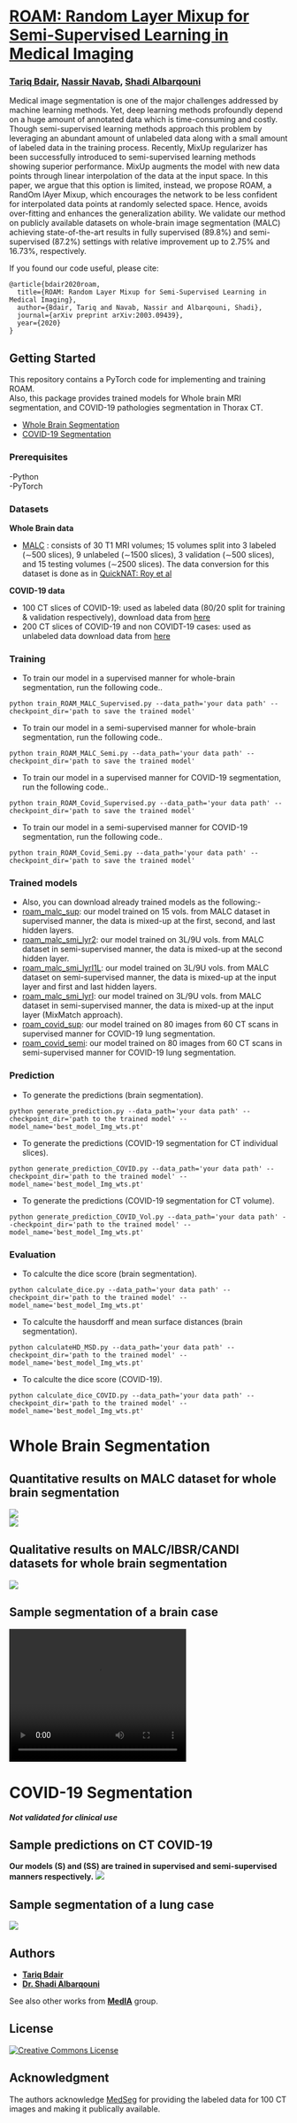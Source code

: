 # [ROAM: Random Layer Mixup for Semi-Supervised Learning in Medical Imaging](https://arxiv.org/pdf/2003.09439.pdf)
### [Tariq Bdair](http://campar.in.tum.de/Main/TariqBdair), [Nassir Navab](http://campar.in.tum.de/Main/NassirNavab), [Shadi Albarqouni](https://albarqouni.github.io/)
Medical image segmentation is one of the major challenges addressed by machine learning methods. Yet, deep learning methods profoundly depend on a huge amount of annotated data which is time-consuming and costly. Though semi-supervised learning methods approach this problem by leveraging an abundant amount of unlabeled data along with a small amount of labeled data in the training process. Recently, MixUp regularizer has been successfully introduced to semi-supervised learning methods showing superior performance. MixUp augments the model with new data points through linear interpolation of the data at the input space. In this paper, we argue that this option is limited, instead, we propose ROAM, a RandOm lAyer Mixup, which encourages the network to be less confident for interpolated data points at randomly selected space. Hence, avoids over-fitting and enhances the generalization ability. We validate our method on publicly available datasets on whole-brain image segmentation (MALC) achieving state-of-the-art results in fully supervised (89.8%) and semi-supervised (87.2%) settings with relative improvement up to 2.75% and 16.73%, respectively.

If you found our code useful, please cite:
```
@article{bdair2020roam,
  title={ROAM: Random Layer Mixup for Semi-Supervised Learning in Medical Imaging},
  author={Bdair, Tariq and Navab, Nassir and Albarqouni, Shadi},
  journal={arXiv preprint arXiv:2003.09439},
  year={2020}
}
```
## Getting Started

This repository contains a PyTorch code for implementing and training ROAM. 
<br/> Also, this package provides trained models for Whole brain MRI segmentation,  and COVID-19 pathologies segmentation in Thorax CT. 
- [Whole Brain Segmentation](#Whole-Brain-Segmentation)
- [COVID-19 Segmentation](#COVID-19-Segmentation)


### Prerequisites

-Python <br/> 
-PyTorch
<br/> 
### Datasets
**Whole Brain data**
- [MALC](http://www.neuromorphometrics.com/2012_MICCAI_Challenge_Data.html) : consists of 30 T1 MRI volumes; 15 volumes split into 3 labeled (∼500 slices), 9 unlabeled (∼1500 slices), 3 validation (∼500 slices), and 15 testing volumes (∼2500 slices). The data conversion for this dataset is done as in [QuickNAT: Roy et al](https://github.com/ai-med/quickNAT_pytorch) <br/>

**COVID-19 data**
- 100 CT slices of COVID-19: used as labeled data (80/20 split for training & validation respectively), download data from [here](http://medicalsegmentation.com/covid19/)
- 200 CT slices of COVID-19 and non COVIDT-19 cases: used as unlabeled data download data from [here](https://github.com/UCSD-AI4H/COVID-CT/tree/master/Images-processed)

### Training 
- To train our model in a supervised manner for whole-brain segmentation, run the following code..
```
python train_ROAM_MALC_Supervised.py --data_path='your data path' --checkpoint_dir='path to save the trained model'
```
- To train our model in a semi-supervised manner for whole-brain segmentation, run the following code..
```
python train_ROAM_MALC_Semi.py --data_path='your data path' --checkpoint_dir='path to save the trained model'
```
- To train our model in a supervised manner for COVID-19 segmentation, run the following code..
```
python train_ROAM_Covid_Supervised.py --data_path='your data path' --checkpoint_dir='path to save the trained model'
```
- To train our model in a semi-supervised manner for  COVID-19 segmentation, run the following code..
```
python train_ROAM_Covid_Semi.py --data_path='your data path' --checkpoint_dir='path to save the trained model'
```
### Trained models
- Also, you can download already trained models as the following:-  <br/>
- [roam_malc_sup](https://campowncloud.in.tum.de/index.php/s/UlRTmD7TR1cGitj): our model trained on 15 vols. from MALC dataset in supervised manner, the data is mixed-up at the first, second, and last hidden layers.
- [roam_malc_smi_lyr2](https://campowncloud.in.tum.de/index.php/s/UlRTmD7TR1cGitj): our model trained on 3L/9U vols. from MALC dataset in semi-supervised manner, the data is mixed-up at the second hidden layer.
- [roam_malc_smi_lyrI1L](https://campowncloud.in.tum.de/index.php/s/UlRTmD7TR1cGitj): our model trained on 3L/9U vols. from MALC dataset on semi-supervised manner, the data is mixed-up at the input layer and first and last hidden layers.
- [roam_malc_smi_lyrI](https://campowncloud.in.tum.de/index.php/s/UlRTmD7TR1cGitj): our model trained on 3L/9U vols. from MALC dataset in semi-supervised manner, the data is mixed-up at the input layer (MixMatch approach).
- [roam_covid_sup](https://campowncloud.in.tum.de/index.php/s/UlRTmD7TR1cGitj): our model trained on 80 images from 60 CT scans in supervised manner for COVID-19 lung segmentation. 
- [roam_covid_semi](https://campowncloud.in.tum.de/index.php/s/UlRTmD7TR1cGitj): our model trained on 80 images from 60 CT scans in semi-supervised manner for COVID-19 lung segmentation. 

### Prediction 
- To generate the predictions (brain segmentation).
```
python generate_prediction.py --data_path='your data path' --checkpoint_dir='path to the trained model' --model_name='best_model_Img_wts.pt'
```
- To generate the predictions (COVID-19 segmentation for CT individual slices).
```
python generate_prediction_COVID.py --data_path='your data path' --checkpoint_dir='path to the trained model' --model_name='best_model_Img_wts.pt'
```
- To generate the predictions (COVID-19 segmentation for CT volume).
```
python generate_prediction_COVID_Vol.py --data_path='your data path' --checkpoint_dir='path to the trained model' --model_name='best_model_Img_wts.pt'
```
### Evaluation
- To calculte the dice score (brain segmentation).
```
python calculate_dice.py --data_path='your data path' --checkpoint_dir='path to the trained model' --model_name='best_model_Img_wts.pt'
```
- To calculte the hausdorff and mean surface distances (brain segmentation).
```
python calculateHD_MSD.py --data_path='your data path' --checkpoint_dir='path to the trained model' --model_name='best_model_Img_wts.pt'
```
- To calculte the dice score (COVID-19).
```
python calculate_dice_COVID.py --data_path='your data path' --checkpoint_dir='path to the trained model' --model_name='best_model_Img_wts.pt'
```
# Whole Brain Segmentation
## Quantitative results on MALC dataset for whole brain segmentation
<img src="images/dice_results.png"> <br/>
<img src="images/dice_results_sup.png"> <br/>
## Qualitative results on MALC/IBSR/CANDI datasets for whole brain segmentation
<img src="images/QaulitativeAll.png"> <br/>
## Sample segmentation of a brain case 
<video width="320" height="240" autoplay>
  <source src="images/Brain1.mp4" type="video/mp4">  
  Your browser does not support the video tag.
</video>

# COVID-19 Segmentation
***Not validated for clinical use*** <br/> 
## Sample predictions on CT COVID-19 <br/>
**Our models (S) and (SS) are trained in supervised and semi-supervised manners respectively.**
<img src="images/COVID-19.jpeg">
## Sample segmentation of a lung case 
<img src="images/Lung.gif"> <br/>
## Authors

* [**Tariq Bdair**](http://campar.in.tum.de/Main/TariqBdair)
* [**Dr. Shadi Albarqouni**](https://albarqouni.github.io/)

See also other works from [**MedIA**](http://campar.in.tum.de/Chair/ResearchIssueMedicalImage) group.

## License

<a rel="license" href="https://creativecommons.org/licenses/by-nc/2.0/"><img alt="Creative Commons License" style="border-width:0" src="https://licensebuttons.net/l/by-nc/2.0/88x31.png" /></a>

## Acknowledgment
The authors acknowledge [MedSeg](http://medicalsegmentation.com/covid19/) for providing the labeled data for 100 CT images and making it publically available.

